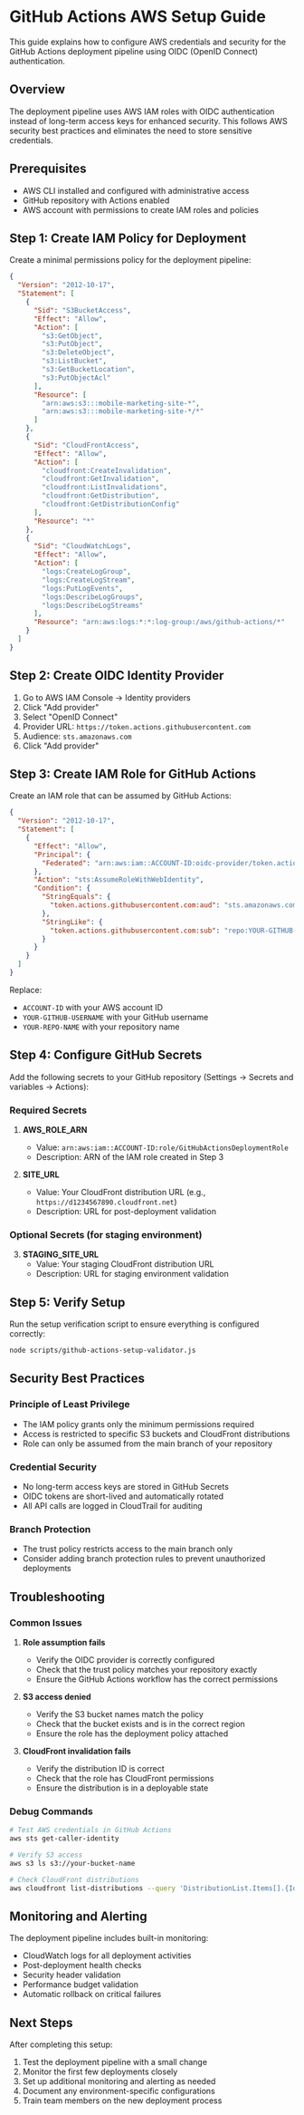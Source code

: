 # GitHub Actions AWS Setup Guide

This guide explains how to configure AWS credentials and security for the GitHub Actions deployment pipeline using OIDC (OpenID Connect) authentication.

## Overview

The deployment pipeline uses AWS IAM roles with OIDC authentication instead of long-term access keys for enhanced security. This follows AWS security best practices and eliminates the need to store sensitive credentials.

## Prerequisites

- AWS CLI installed and configured with administrative access
- GitHub repository with Actions enabled
- AWS account with permissions to create IAM roles and policies

## Step 1: Create IAM Policy for Deployment

Create a minimal permissions policy for the deployment pipeline:

```json
{
  "Version": "2012-10-17",
  "Statement": [
    {
      "Sid": "S3BucketAccess",
      "Effect": "Allow",
      "Action": [
        "s3:GetObject",
        "s3:PutObject",
        "s3:DeleteObject",
        "s3:ListBucket",
        "s3:GetBucketLocation",
        "s3:PutObjectAcl"
      ],
      "Resource": [
        "arn:aws:s3:::mobile-marketing-site-*",
        "arn:aws:s3:::mobile-marketing-site-*/*"
      ]
    },
    {
      "Sid": "CloudFrontAccess",
      "Effect": "Allow",
      "Action": [
        "cloudfront:CreateInvalidation",
        "cloudfront:GetInvalidation",
        "cloudfront:ListInvalidations",
        "cloudfront:GetDistribution",
        "cloudfront:GetDistributionConfig"
      ],
      "Resource": "*"
    },
    {
      "Sid": "CloudWatchLogs",
      "Effect": "Allow",
      "Action": [
        "logs:CreateLogGroup",
        "logs:CreateLogStream",
        "logs:PutLogEvents",
        "logs:DescribeLogGroups",
        "logs:DescribeLogStreams"
      ],
      "Resource": "arn:aws:logs:*:*:log-group:/aws/github-actions/*"
    }
  ]
}
```

## Step 2: Create OIDC Identity Provider

1. Go to AWS IAM Console → Identity providers
2. Click "Add provider"
3. Select "OpenID Connect"
4. Provider URL: `https://token.actions.githubusercontent.com`
5. Audience: `sts.amazonaws.com`
6. Click "Add provider"

## Step 3: Create IAM Role for GitHub Actions

Create an IAM role that can be assumed by GitHub Actions:

```json
{
  "Version": "2012-10-17",
  "Statement": [
    {
      "Effect": "Allow",
      "Principal": {
        "Federated": "arn:aws:iam::ACCOUNT-ID:oidc-provider/token.actions.githubusercontent.com"
      },
      "Action": "sts:AssumeRoleWithWebIdentity",
      "Condition": {
        "StringEquals": {
          "token.actions.githubusercontent.com:aud": "sts.amazonaws.com"
        },
        "StringLike": {
          "token.actions.githubusercontent.com:sub": "repo:YOUR-GITHUB-USERNAME/YOUR-REPO-NAME:ref:refs/heads/main"
        }
      }
    }
  ]
}
```

Replace:
- `ACCOUNT-ID` with your AWS account ID
- `YOUR-GITHUB-USERNAME` with your GitHub username
- `YOUR-REPO-NAME` with your repository name

## Step 4: Configure GitHub Secrets

Add the following secrets to your GitHub repository (Settings → Secrets and variables → Actions):

### Required Secrets

1. **AWS_ROLE_ARN**
   - Value: `arn:aws:iam::ACCOUNT-ID:role/GitHubActionsDeploymentRole`
   - Description: ARN of the IAM role created in Step 3

2. **SITE_URL**
   - Value: Your CloudFront distribution URL (e.g., `https://d1234567890.cloudfront.net`)
   - Description: URL for post-deployment validation

### Optional Secrets (for staging environment)

3. **STAGING_SITE_URL**
   - Value: Your staging CloudFront distribution URL
   - Description: URL for staging environment validation

## Step 5: Verify Setup

Run the setup verification script to ensure everything is configured correctly:

```bash
node scripts/github-actions-setup-validator.js
```

## Security Best Practices

### Principle of Least Privilege
- The IAM policy grants only the minimum permissions required
- Access is restricted to specific S3 buckets and CloudFront distributions
- Role can only be assumed from the main branch of your repository

### Credential Security
- No long-term access keys are stored in GitHub Secrets
- OIDC tokens are short-lived and automatically rotated
- All API calls are logged in CloudTrail for auditing

### Branch Protection
- The trust policy restricts access to the main branch only
- Consider adding branch protection rules to prevent unauthorized deployments

## Troubleshooting

### Common Issues

1. **Role assumption fails**
   - Verify the OIDC provider is correctly configured
   - Check that the trust policy matches your repository exactly
   - Ensure the GitHub Actions workflow has the correct permissions

2. **S3 access denied**
   - Verify the S3 bucket names match the policy
   - Check that the bucket exists and is in the correct region
   - Ensure the role has the deployment policy attached

3. **CloudFront invalidation fails**
   - Verify the distribution ID is correct
   - Check that the role has CloudFront permissions
   - Ensure the distribution is in a deployable state

### Debug Commands

```bash
# Test AWS credentials in GitHub Actions
aws sts get-caller-identity

# Verify S3 access
aws s3 ls s3://your-bucket-name

# Check CloudFront distributions
aws cloudfront list-distributions --query 'DistributionList.Items[].{Id:Id,DomainName:DomainName,Status:Status}'
```

## Monitoring and Alerting

The deployment pipeline includes built-in monitoring:

- CloudWatch logs for all deployment activities
- Post-deployment health checks
- Security header validation
- Performance budget validation
- Automatic rollback on critical failures

## Next Steps

After completing this setup:

1. Test the deployment pipeline with a small change
2. Monitor the first few deployments closely
3. Set up additional monitoring and alerting as needed
4. Document any environment-specific configurations
5. Train team members on the new deployment process